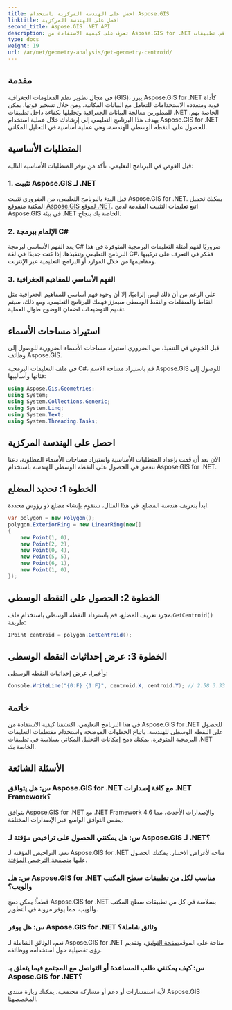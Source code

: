 ```yaml
---
title: احصل على الهندسة المركزية باستخدام Aspose.GIS
linktitle: احصل على الهندسة المركزية
second_title: Aspose.GIS .NET API
description: تعرف على كيفية الاستفادة من Aspose.GIS for .NET في هندسة النقط الوسطى من خلال هذا الكتاب الشامل. قم بدمج التحليل المكاني بسلاسة في تطبيقات .NET الخاصة بك.
type: docs
weight: 19
url: /ar/net/geometry-analysis/get-geometry-centroid/
---
```

## مقدمة
في مجال تطوير نظم المعلومات الجغرافية (GIS)، يبرز Aspose.GIS for .NET كأداة قوية ومتعددة الاستخدامات للتعامل مع البيانات المكانية. ومن خلال تسخير قوتها، يمكن للمطورين معالجة البيانات الجغرافية وتحليلها بكفاءة داخل تطبيقات .NET الخاصة بهم. يهدف هذا البرنامج التعليمي إلى إرشادك خلال عملية استخدام Aspose.GIS for .NET للحصول على النقطه الوسطى للهندسة، وهي عملية أساسية في التحليل المكاني.
## المتطلبات الأساسية
قبل الغوص في البرنامج التعليمي، تأكد من توفر المتطلبات الأساسية التالية:
### 1. تثبيت Aspose.GIS لـ .NET
 قبل البدء بالبرنامج التعليمي، من الضروري تثبيت Aspose.GIS for .NET. يمكنك تحميل المكتبة من[موقع Aspose.GIS لموقع .NET](https://releases.aspose.com/gis/net/). اتبع تعليمات التثبيت المقدمة لدمج Aspose.GIS في بيئة .NET الخاصة بك بنجاح.
### 2. الإلمام ببرمجة C#
يعد الفهم الأساسي لبرمجة C# ضروريًا لفهم أمثلة التعليمات البرمجية المتوفرة في هذا البرنامج التعليمي وتنفيذها. إذا كنت جديدًا في لغة C#، ففكر في التعرف على تركيبها ومفاهيمها من خلال الموارد أو البرامج التعليمية عبر الإنترنت.
### 3. الفهم الأساسي للمفاهيم الجغرافية
على الرغم من أن ذلك ليس إلزاميًا، إلا أن وجود فهم أساسي للمفاهيم الجغرافية مثل النقاط والمضلعات والنقط الوسطى سيعزز فهمك للبرنامج التعليمي. ومع ذلك، سيتم تقديم التوضيحات لضمان الوضوح طوال العملية.

## استيراد مساحات الأسماء
قبل الخوض في التنفيذ، من الضروري استيراد مساحات الأسماء الضرورية للوصول إلى وظائف Aspose.GIS.

في ملف التعليمات البرمجية C#، قم باستيراد مساحة الاسم Aspose.GIS للوصول إلى فئاتها وأساليبها:
```csharp
using Aspose.Gis.Geometries;
using System;
using System.Collections.Generic;
using System.Linq;
using System.Text;
using System.Threading.Tasks;
```
## احصل على الهندسة المركزية
الآن بعد أن قمت بإعداد المتطلبات الأساسية واستيراد مساحات الأسماء المطلوبة، دعنا نتعمق في الحصول على النقطه الوسطى للهندسة باستخدام Aspose.GIS for .NET.
## الخطوة 1: تحديد المضلع
ابدأ بتعريف هندسة المضلع. في هذا المثال، سنقوم بإنشاء مضلع ذو رؤوس محددة:
```csharp
var polygon = new Polygon();
polygon.ExteriorRing = new LinearRing(new[]
{
    new Point(1, 0),
    new Point(2, 2),
    new Point(0, 4),
    new Point(5, 5),
    new Point(6, 1),
    new Point(1, 0),
});
```
## الخطوة 2: الحصول على النقطه الوسطى
 بمجرد تعريف المضلع، قم باسترداد النقطه الوسطى باستخدام ملف`GetCentroid()` طريقة:
```csharp
IPoint centroid = polygon.GetCentroid();
```
## الخطوة 3: عرض إحداثيات النقطه الوسطى
وأخيرا، عرض إحداثيات النقطه الوسطى:
```csharp
Console.WriteLine("{0:F} {1:F}", centroid.X, centroid.Y); // الإخراج: 3.33 2.58
```

## خاتمة
في هذا البرنامج التعليمي، اكتشفنا كيفية الاستفادة من Aspose.GIS for .NET للحصول على النقطه الوسطى للهندسة. باتباع الخطوات الموضحة واستخدام مقتطفات التعليمات البرمجية المتوفرة، يمكنك دمج إمكانات التحليل المكاني بسلاسة في تطبيقات .NET الخاصة بك.
## الأسئلة الشائعة
### س: هل يتوافق Aspose.GIS for .NET مع كافة إصدارات .NET Framework؟
يتوافق Aspose.GIS for .NET مع .NET Framework 4.6 والإصدارات الأحدث، مما يضمن التوافق الواسع عبر الإصدارات المختلفة.
### س: هل يمكنني الحصول على تراخيص مؤقتة لـ Aspose.GIS لـ .NET؟
 نعم، التراخيص المؤقتة لـ Aspose.GIS for .NET متاحة لأغراض الاختبار. يمكنك الحصول عليها من[صفحة الترخيص المؤقتة](https://purchase.aspose.com/temporary-license/).
### س: هل Aspose.GIS for .NET مناسب لكل من تطبيقات سطح المكتب والويب؟
قطعاً! يمكن دمج Aspose.GIS for .NET بسلاسة في كل من تطبيقات سطح المكتب والويب، مما يوفر مرونة في التطوير.
### س: هل يوفر Aspose.GIS for .NET وثائق شاملة؟
 نعم، الوثائق الشاملة لـ Aspose.GIS for .NET متاحة على الموقع[صفحة التوثيق](https://reference.aspose.com/gis/net/)، وتقديم رؤى تفصيلية حول استخدامه ووظائفه.
### س: كيف يمكنني طلب المساعدة أو التواصل مع المجتمع فيما يتعلق بـ Aspose.GIS for .NET؟
 لأية استفسارات أو دعم أو مشاركة مجتمعية، يمكنك زيارة منتدى Aspose.GIS المخصص[هنا](https://forum.aspose.com/c/gis/33).